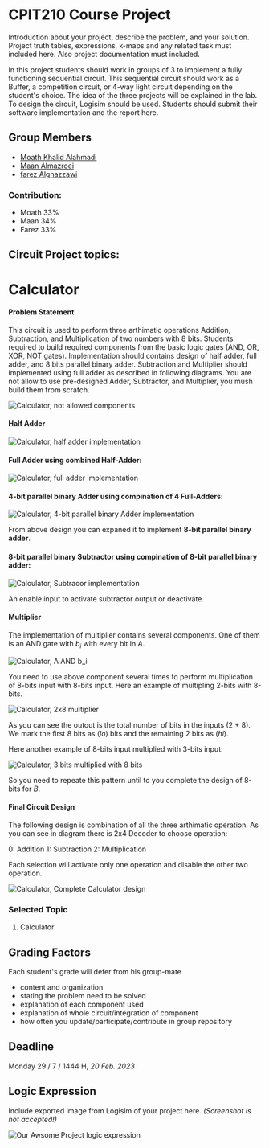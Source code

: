 # CPIT210 Course Project
Introduction about your project, describe the problem, and your solution. Project truth tables, expressions, k-maps and any related task must included here. Also project documentation must included.

In this project students should work in groups of 3 to implement a fully functioning sequential circuit. This sequential circuit should work as a Buffer, a competition circuit, or 4-way light circuit depending on the student's choice. The idea of the three projects will be explained in the lab. To design the circuit, Logisim should be used. Students should submit their software implementation and the report here. 

## Group Members
[comment]: <> (each group memeber should write his first, middle and last name with link to his GitHub account)
- [Moath Khalid Alahmadi](https://github.com/MoaathK)
- [Maan Almazroei](https://github.com/MaanAlmazroei)
- [farez Alghazzawi](https://github.com/Farez-gh)

[comment]: <> (Students should include the contribution percentage of each group member.)
[comment]: <> (Example:)
### Contribution:
- Moath 33%
- Maan 34%
- Farez 33%

## Circuit Project topics:



Calculator
=================
#### Problem Statement
This circuit is used to perform three arthimatic operations Addition, Subtraction, and Multiplication of two numbers with 8 bits. Students required to build required components from the basic logic gates (AND, OR, XOR, NOT gates). Implementation should contains design of half adder, full adder, and 8 bits parallel binary adder. Subtraction and Multiplier should implemented using full adder as described in following diagrams. You are not allow to use pre-designed Adder, Subtractor, and Multiplier, you mush build them from scratch.

![Calculator, not allowed components](/images/calculator/not-accepted-components.png)

#### Half Adder

![Calculator, half adder implementation](/images/calculator/half-adder.png)

#### Full Adder using combined Half-Adder:

![Calculator, full adder implementation](/images/calculator/full-adder.png)

#### 4-bit parallel binary Adder using compination of 4 Full-Adders:

![Calculator, 4-bit parallel binary Adder implementation](/images/calculator/4-bit-adder.png)

From above design you can expaned it to implement **8-bit parallel binary adder**.

#### 8-bit parallel binary Subtractor using compination of 8-bit parallel binary adder:

![Calculator, Subtracor implementation](/images/calculator/subtractor.png)

An enable input to activate subtractor output or deactivate.

#### Multiplier

The implementation of multiplier contains several components. One of them is an AND gate with $b_i$ with every bit in $A$.

![Calculator, A AND b_i](/images/calculator/multipire-1.png)

You need to use above component several times to perform multiplication of 8-bits input with 8-bits input. Here an example of multipling 2-bits with 8-bits.

![Calculator, 2x8 multiplier](/images/calculator/multipire-2.png)

As you can see the outout is the total number of bits in the inputs (2 + 8). We mark the first 8 bits as ($lo$) bits and the remaining 2 bits as ($hi$).

Here another example of 8-bits input multiplied with 3-bits input:

![Calculator, 3 bits multiplied with 8 bits](/images/calculator/multipire-3.png)

So you need to repeate this pattern until to you complete the design of 8-bits for $B$.

#### Final Circuit Design

The following design is combination of all the three arthimatic operation. As you can see in diagram there is 2x4 Decoder to choose operation:

0: Addition
1: Subtraction
2: Multiplication

Each selection will activate only one operation and disable the other two operation.

![Calculator, Complete Calculator design](/images/calculator/final-diagram.png)







### Selected Topic
1. Calculator

## Grading Factors
Each student's grade will defer from his group-mate 
- content and organization
- stating the problem need to be solved
- explanation of each component used
- explanation of whole circuit/integration of component
- how often you update/participate/contribute in group repository

## Deadline
Monday 29 / 7 / 1444 H, *20 Feb. 2023*

## Logic Expression
Include exported image from Logisim of your project here. *(Screenshot is not accepted!)*

![Our Awsome Project logic expression](/images/logic-expression.png)

